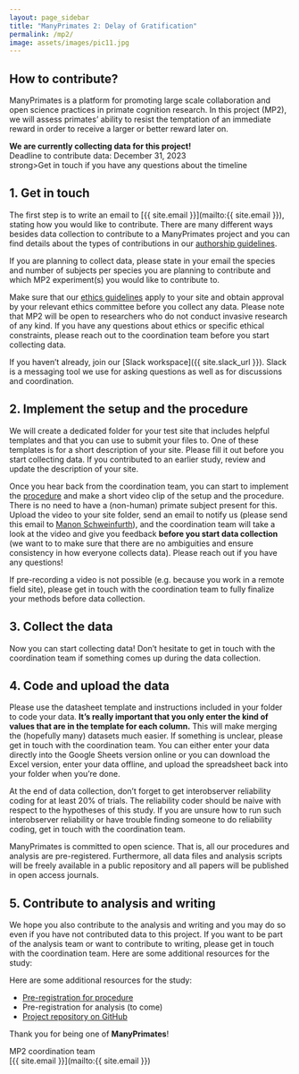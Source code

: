 ```yaml
---
layout: page_sidebar
title: "ManyPrimates 2: Delay of Gratification"
permalink: /mp2/
image: assets/images/pic11.jpg
---
```


## How to contribute?

ManyPrimates is a platform for promoting large scale collaboration and open science practices in primate cognition research. In this project (MP2), we will assess primates’ ability to resist the temptation of an immediate reward in order to receive a larger or better reward later on.

<div class="box">
    <p><strong>We are currently collecting data for this project!</strong><br/>
    Deadline to contribute data: December 31, 2023<br/>
    strong>Get in touch if you have any questions about the timeline</strong><br/>
    </p>
</div>

## 1. Get in touch

The first step is to write an email to [{{ site.email }}](mailto:{{ site.email }}), stating how you would like to contribute. There are many different ways besides data collection to contribute to a ManyPrimates project and you can find details about the types of contributions in our [authorship guidelines](/authorship). 

If you are planning to collect data, please state in your email the species and number of subjects per species you are planning to contribute and which MP2 experiment(s) you would like to contribute to. 

Make sure that our [ethics guidelines](/ethics) apply to your site and obtain approval by your relevant ethics committee before you collect any data. Please note that MP2 will be open to researchers who do not conduct invasive research of any kind. If you have any questions about ethics or specific ethical constraints, please reach out to the coordination team before you start collecting data.

If you haven’t already, join our [Slack workspace]({{ site.slack_url }}). Slack is a messaging tool we use for asking questions as well as for discussions and coordination.

## 2. Implement the setup and the procedure

We will create a dedicated folder for your test site that includes helpful templates and that you can use to submit your files to. One of these templates is for a short description of your site. Please fill it out before you start collecting data. If you contributed to an earlier study, review and update the description of your site.

Once you hear back from the coordination team, you can start to implement the [procedure](https://docs.google.com/document/d/1_a-vnYW7PCCacNPoNum7SwL5zbmh0erJli9MREHZe-M/edit?usp=sharing) and make a short video clip of the setup and the procedure. There is no need to have a (non-human) primate subject present for this. Upload the video to your site folder, send an email to notify us (please send this email to [Manon Schweinfurth](mailto:ms397@st-andrews.ac.uk)), and the coordination team will take a look at the video and give you feedback **before you start data collection** (we want to to make sure that there are no ambiguities and ensure consistency in how everyone collects data). Please reach out if you have any questions! 

If pre-recording a video is not possible (e.g. because you work in a remote field site), please get in touch with the coordination team to fully finalize your methods before data collection.

## 3. Collect the data 

Now you can start collecting data! Don’t hesitate to get in touch with the coordination team if something comes up during the data collection.

## 4. Code and upload the data 

Please use the datasheet template and instructions included in your folder to code your data. **It’s really important that you only enter the kind of values that are in the template for each column.** This will make merging the (hopefully many) datasets much easier. If something is unclear, please get in touch with the coordination team. You can either enter your data directly into the Google Sheets version online or you can download the Excel version, enter your data offline, and upload the spreadsheet back into your folder when you’re done.

At the end of data collection, don’t forget to get interobserver reliability coding for at least 20% of trials. The reliability coder should be naive with respect to the hypotheses of this study. If you are unsure how to run such interobserver reliability or have trouble finding someone to do reliability coding, get in touch with the coordination team.

ManyPrimates is committed to open science. That is, all our procedures and analysis are pre-registered. Furthermore, all data files and analysis scripts will be freely available in a public repository and all papers will be published in open access journals. 

## 5. Contribute to analysis and writing

We hope you also contribute to the analysis and writing and you may do so even if you have not contributed data to this project. If you want to be part of the analysis team or want to contribute to writing, please get in touch with the coordination team.
Here are some additional resources for the study:

Here are some additional resources for the study: 

- [Pre-registration for procedure](https://osf.io/qd5e7)
- Pre-registration for analysis (to come)
- [Project repository on GitHub](https://github.com/ManyPrimates/mp2_delayed_gratification)

Thank you for being one of **ManyPrimates**! 

MP2 coordination team  
[{{ site.email }}](mailto:{{ site.email }})

